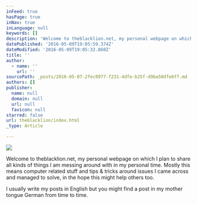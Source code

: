 ```yaml
---
inFeed: true
hasPage: true
inNav: true
inLanguage: null
keywords: []
description: 'Welcome to theblacklion.net, my personal webpage on which I plan to share all kinds of things I am messing around with in my personal time. Mostly this means computer related stuff and tips & tricks around issues I came across and managed to solve, in the hope this might help others too. '
datePublished: '2016-05-09T19:05:59.374Z'
dateModified: '2016-05-09T19:05:32.860Z'
title: ''
author:
  - name: ''
    url: ''
sourcePath: _posts/2016-05-07-2fec0977-f231-4dfe-b25f-d9ba50dfe6ff.md
authors: []
publisher:
  name: null
  domain: null
  url: null
  favicon: null
starred: false
url: theblacklion/index.html
_type: Article

---
```

![](https://the-grid-user-content.s3-us-west-2.amazonaws.com/78ca6888-9537-400f-871b-e7632e84d4e6.jpg)

Welcome to theblacklion.net, my personal webpage on which I plan to share all kinds of things I am messing around with in my personal time. Mostly this means computer related stuff and tips & tricks around issues I came across and managed to solve, in the hope this might help others too. 

I usually write my posts in English but you might find a post in my mother tongue German from time to time.